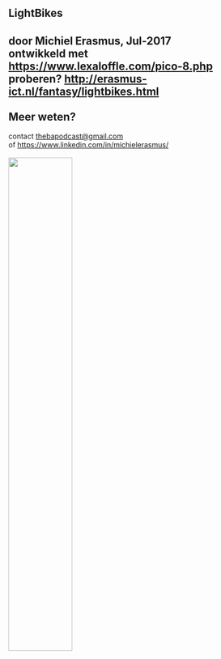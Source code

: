LightBikes
---
door Michiel Erasmus, Jul-2017 <br/>
ontwikkeld met https://www.lexaloffle.com/pico-8.php <br/>
proberen? http://erasmus-ict.nl/fantasy/lightbikes.html<br/>
<br/>
Meer weten?
---
contact thebapodcast@gmail.com <br/>
of https://www.linkedin.com/in/michielerasmus/ <br/>
 <br/>
 <img src="https://github.com/pappavis/Fantasy-Console/blob/master/pico-8/lightbikes.gif" width="50%" hieght="50%"><br/>
